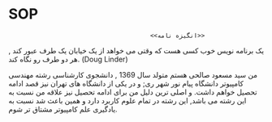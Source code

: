 # SOP

                                           <<انگیزه نامه>>       
                                                             
 یک برنامه نویس خوب کسی هست که وقتی می خواهد از یک خیابان یک طرف عبور کند , هر دو طرف رو نگاه کند.
(Doug Linder)

من سید مسعود صالحی هستم متولد سال 1369 , دانشجوی کارشناسی رشته مهندسی کامپیوتر دانشگاه پیام نور شهر ری;
و در یکی از دانشگاه های تهران نیز قصد ادامه تحصیل خواهم داشت.
و اصلی ترین دلیل من برای ادامه تحصیل نیز علاقه من نسبت به این رشته می باشد, این رشته در تمام علوم کاربرد دارد
و همین باعث شد نسبت به یادگیری علم کامپیوتر مشتاق تر شوم.
